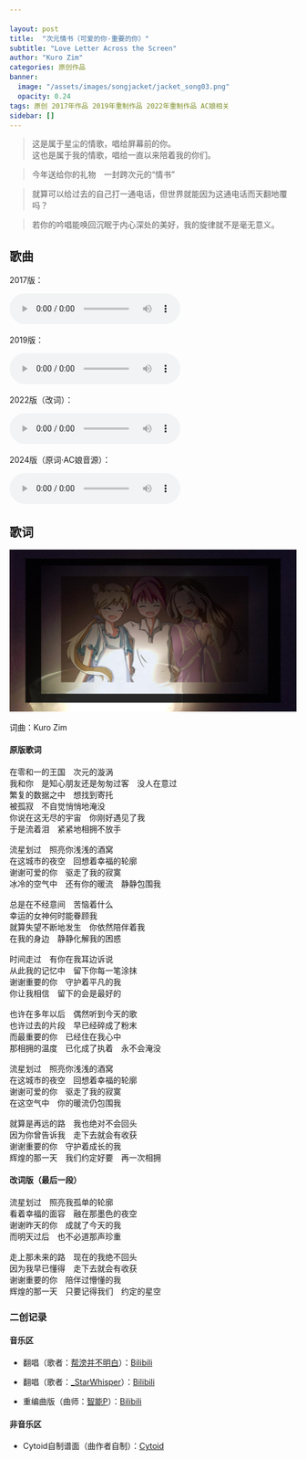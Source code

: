 ```yaml
---

layout: post
title:  "次元情书（可爱的你·重要的你）"
subtitle: "Love Letter Across the Screen"
author: "Kuro Zim"
categories: 原创作品
banner: 
  image: "/assets/images/songjacket/jacket_song03.png"
  opacity: 0.24
tags: 原创 2017年作品 2019年重制作品 2022年重制作品 AC娘相关
sidebar: []
---
```


>  这是属于星尘的情歌，唱给屏幕前的你。<br>这也是属于我的情歌，唱给一直以来陪着我的你们。

>  今年送给你的礼物　一封跨次元的“情书”

>  就算可以给过去的自己打一通电话，但世界就能因为这通电话而天翻地覆吗？

>  若你的吟唱能唤回沉眠于内心深处的美好，我的旋律就不是毫无意义。

## 歌曲

2017版：

<audio controls><source src="/assets/audio/song03v17.mp3" type="audio/mp3"></audio>

2019版：

<audio controls><source src="/assets/audio/song03v19.mp3" type="audio/mp3"></audio>

2022版（改词）：

<audio controls><source src="/assets/audio/song03v22mod.mp3" type="audio/mp3">

2024版（原词·AC娘音源）：

<audio controls><source src="/assets/audio/song03v22acchan.mp3" type="audio/mp3">

## 歌词

![这是图片](/assets/images/songjacket/jacket_song03sp.jpg)

词曲：Kuro Zim

#### 原版歌词

<pre>
在零和一的王国　次元的漩涡
我和你　是知心朋友还是匆匆过客　没人在意过
繁复的数据之中　想找到寄托
被孤寂　不自觉悄悄地淹没
你说在这无尽的宇宙　你刚好遇见了我
于是流着泪　紧紧地相拥不放手

流星划过　照亮你浅浅的酒窝
在这城市的夜空　回想着幸福的轮廓
谢谢可爱的你　驱走了我的寂寞
冰冷的空气中　还有你的暖流　静静包围我

总是在不经意间　苦恼着什么
幸运的女神何时能眷顾我
就算失望不断地发生　你依然陪伴着我
在我的身边　静静化解我的困惑

时间走过　有你在我耳边诉说
从此我的记忆中　留下你每一笔涂抹
谢谢重要的你　守护着平凡的我
你让我相信　留下的会是最好的

也许在多年以后　偶然听到今天的歌
也许过去的片段　早已经碎成了粉末
而最重要的你　已经住在我心中
那相拥的温度　已化成了执着　永不会淹没

流星划过　照亮你浅浅的酒窝
在这城市的夜空　回想着幸福的轮廓
谢谢可爱的你　驱走了我的寂寞
在这空气中　你的暖流仍包围我

就算是再远的路　我也绝对不会回头
因为你曾告诉我　走下去就会有收获
谢谢重要的你　守护着成长的我
辉煌的那一天　我们约定好要　再一次相拥
</pre>

#### 改词版（最后一段）

<pre>
流星划过　照亮我孤单的轮廓
看着幸福的面容　融在那墨色的夜空
谢谢昨天的你　成就了今天的我
而明天过后　也不必道那声珍重

走上那未来的路　现在的我绝不回头
因为我早已懂得　走下去就会有收获
谢谢重要的你　陪伴过懵懂的我
辉煌的那一天　只要记得我们　约定的星空
</pre>

### 二创记录

#### 音乐区

* 翻唱（歌者：[帮滂并不明白](https://space.bilibili.com/32342429)）：[Bilibili](https://www.bilibili.com/video/BV18b411c7Q4/)

* 翻唱（歌者：[_StarWhisper](https://space.bilibili.com/40118938)）：[Bilibili](https://www.bilibili.com/video/BV16t4y1c7Ak)
* 重编曲版（曲师：[智能P](https://space.bilibili.com/7619378)）：[Bilibili](https://www.bilibili.com/video/BV1wD4y1m72q8)

#### 非音乐区

* Cytoid自制谱面（曲作者自制）：[Cytoid](https://cytoid.io/levels/kurozim.loveletter_short)
